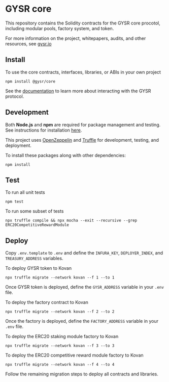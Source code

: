 # GYSR core

This repository contains the Solidity contracts for the GYSR core procotol, including modular pools, factory system, and token.

For more information on the project, whitepapers, audits, and other resources,
see [gysr.io](https://www.gysr.io/)


## Install

To use the core contracts, interfaces, libraries, or ABIs in your own project

```
npm install @gysr/core
```

See the [documentation](https://docs.gysr.io/developers) to learn more about interacting with the GYSR protocol.


## Development

Both **Node.js** and **npm** are required for package management and testing. See instructions
for installation [here](https://docs.npmjs.com/downloading-and-installing-node-js-and-npm).

This project uses [OpenZeppelin](https://docs.openzeppelin.com/)
and [Truffle](https://www.trufflesuite.com/docs/truffle)
for development, testing, and deployment.

To install these packages along with other dependencies:
```
npm install
```


## Test

To run all unit tests
```
npm test
```

To run some subset of tests
```
npx truffle compile && npx mocha --exit --recursive --grep ERC20CompetitiveRewardModule
```


## Deploy

Copy `.env.template` to `.env` and define the `INFURA_KEY`, `DEPLOYER_INDEX`,
and `TREASURY_ADDRESS` variables.


To deploy GYSR token to Kovan
```
npx truffle migrate --network kovan --f 1 --to 1
```

Once GYSR token is deployed, define the `GYSR_ADDRESS` variable in your `.env` file.


To deploy the factory contract to Kovan
```
npx truffle migrate --network kovan --f 2 --to 2
```

Once the factory is deployed, define the `FACTORY_ADDRESS` variable in your `.env` file.


To deploy the ERC20 staking module factory to Kovan
```
npx truffle migrate --network kovan --f 3 --to 3
```


To deploy the ERC20 competitive reward module factory to Kovan
```
npx truffle migrate --network kovan --f 4 --to 4
```

Follow the remaining migration steps to deploy all contracts and libraries.
